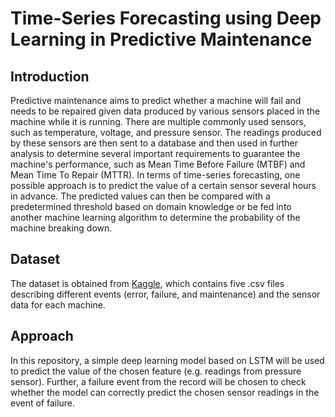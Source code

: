 # Time-Series Forecasting using Deep Learning in Predictive Maintenance

## Introduction
Predictive maintenance aims to predict whether a machine will fail and needs to be repaired given data produced by various sensors placed in the machine while it is running. 
There are multiple commonly used sensors, such as temperature, voltage, and pressure sensor. The readings produced by these sensors are then sent to a database and then used in further analysis to determine several important requirements to guarantee the machine's performance, such as Mean Time Before Failure (MTBF) and Mean Time To Repair (MTTR). In terms of time-series forecasting, one possible approach is to predict the value of a certain sensor several hours in advance. The predicted values can then be compared with a predetermined threshold based on domain knowledge or be fed into another machine learning algorithm to determine the probability of the machine breaking down. 

## Dataset
The dataset is obtained from [Kaggle](https://www.kaggle.com/arnabbiswas1/microsoft-azure-predictive-maintenance), which contains five .csv files describing different events (error, failure, and maintenance) and the sensor data for each machine. 

## Approach
In this repository, a simple deep learning model based on LSTM will be used to predict the value of the chosen feature (e.g. readings from pressure sensor). Further, a failure event from the record will be chosen to check whether the model can correctly predict the chosen sensor readings in the event of failure. 
